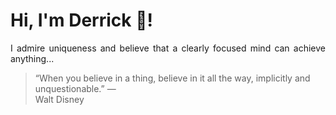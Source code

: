 # Hi, I'm Derrick 👋!
<p align="justify">I admire uniqueness and believe that a clearly focused mind can achieve anything...</p> 
<!-- #quote-start -->
<blockquote>&ldquo;When you believe in a thing, believe in it all the way, implicitly and unquestionable.&rdquo; &mdash; <footer>Walt Disney</footer></blockquote>
<!-- #quote-end -->
